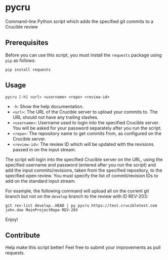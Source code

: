 # pycru
Command-line Python script which adds the specified git commits to a Crucible review

## Prerequisites

Before you can use this script, you must install the `requests` package using `pip` as follows:

    pip install requests

## Usage

    pycru [-h] <url> <username> <repo> <review-id>

* `-h`: Show the help documentation.
* `<url>`: The URL of the Crucible server to upload your commits to. The URL should not have any trailing slashes.
* `<username>`: Username used to login into the specified Crucible server. You will be asked for your password separately after you run the script.
* `<repo>`: The repository name to get commits from, as configured on the Crucible server.
* `<review-id>`: The review ID which will be updated with the revisions passed in on the input stream.

The script will login into the specified Crucible server on the URL, using the specified username and password (entered after you run the script) and add the input commits/revisions, taken from the specified repository, to the specified open review. You must specify the list of commit/revision IDs to add on the standard input stream.

For example, the following command will upload all on the current git branch but not on the `develop` branch to the review with ID REV-203:

    git rev-list develop..HEAD | py pycru https://test.crucibletest.com john.doe MainProjectRepo REV-203

Enjoy!

## Contribute

Help make this script better! Feel free to submit your improvements as pull requests.

